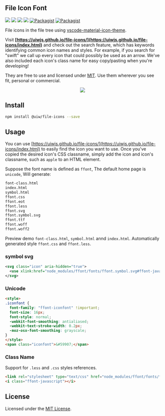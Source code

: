File Icon Font
---

[![](https://img.shields.io/github/issues/uiwjs/file-icons.svg)](https://github.com/uiwjs/file-icons/issues) [![](https://img.shields.io/github/forks/uiwjs/file-icons.svg)](https://github.com/uiwjs/file-icons/network) [![](https://img.shields.io/github/stars/uiwjs/file-icons.svg)](https://github.com/uiwjs/file-icons/stargazers) [![](https://img.shields.io/github/release/uiwjs/file-icons.svg)](https://github.com/uiwjs/file-icons/releases) [![Packagist](https://img.shields.io/dub/l/vibe-d.svg)](https://github.com/uiwjs/file-icons) [![Packagist](https://img.shields.io/npm/v/@uiw/file-icons.svg)](https://www.npmjs.com/package/@uiw/file-icons)

File icons in the file tree using [vscode-material-icon-theme](https://github.com/PKief/vscode-material-icon-theme).

Visit **[https://uiwjs.github.io/file-icons/](https://uiwjs.github.io/file-icons/index.html)** and check out the search feature, which has keywords identifying common icon names and styles. For example, if you search for "swift" we call up every icon that could possibly be used as an arrow. We've also included each icon's class name for easy copy/pasting when you're developing!

They are free to use and licensed under [MIT](https://opensource.org/licenses/MIT). Use them wherever you see fit, personal or commercial. 

<p align="center">
  <a href="https://uiwjs.github.io/file-icons">
    <img src="https://github.com/uiwjs/file-icons/raw/master/assets/file-icons.png">
  </a>
</p>

## Install

```bash
npm install @uiw/file-icons --save
```

## Usage

You can use [https://uiwjs.github.io/file-icons/](https://uiwjs.github.io/file-icons/index.html) to easily find the icon you want to use. Once you've copied the desired icon's CSS classname, simply add the icon and icon's classname, such as `apple` to an HTML element.

Suppose the font name is defined as `ffont`, The default home page is `unicode`, Will generate: 

```bash
font-class.html
index.html
symbol.html
ffont.css
ffont.eot
ffont.less
ffont.svg
ffont.symbol.svg
ffont.ttf
ffont.woff
ffont.woff2
```

Preview demo `font-class.html`, `symbol.html` annd `index.html`. Automatically generated style `ffont.css` and `ffont.less`.

### symbol svg

```xml
<svg class="icon" aria-hidden="true">
  <use xlink:href="node_modules/ffont/fonts/ffont.symbol.svg#ffont-javascript"></use>
</svg>
```

### Unicode

```html
<style>
.iconfont {
  font-family: "ffont-iconfont" !important;
  font-size: 16px;
  font-style: normal;
  -webkit-font-smoothing: antialiased;
  -webkit-text-stroke-width: 0.2px;
  -moz-osx-font-smoothing: grayscale;
}
</style>
<span class="iconfont">&#59907;</span>
```

### Class Name

Support for `.less` and `.css` styles references.

```html
<link rel="stylesheet" type="text/css" href="node_modules/ffont/fonts/ffont.css">
<i class="ffont-javascript"></i>
```

## License

Licensed under the [MIT License](https://opensource.org/licenses/MIT).
